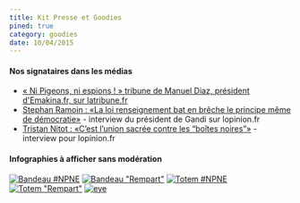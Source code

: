 ```yaml
---
title: Kit Presse et Goodies
pined: true
category: goodies
date: 10/04/2015
---
```


#### Nos signataires dans les médias

* [« Ni Pigeons, ni espions ! » tribune de Manuel Diaz, président d'Emakina.fr, sur latribune.fr](http://www.latribune.fr/opinions/tribunes/ni-pigeons-ni-espions-468947.html)
* [Stephan Ramoin : «La loi renseignement bat en brêche le principe même de démocratie»](http://www.lopinion.fr/22-avril-2015/stephan-ramoin-loi-renseignement-bat-en-breche-principe-meme-democratie-23571) - interview du président de Gandi sur lopinion.fr
* [Tristan Nitot : «C’est l’union sacrée contre les “boîtes noires”»](http://www.lopinion.fr/20-avril-2015/tristan-nitot-c-est-l-union-sacree-contre-boites-noires-23489) - interview pour lopinion.fr


#### Infographies à afficher sans modération

[![Bandeau #NPNE](/images/news/npne_header_2.jpg)](/images/news/npne_header_2.jpg)
[![Bandeau "Rempart"](/images/news/npne_header.jpg)](/images/news/npne_header.jpg)
[![Totem #NPNE](/images/news/NPNE_1.jpg)](/images/news/NPNE_1.jpg)
[![Totem "Rempart"](/images/news/NPNE_5_rempart.jpg)](/images/news/NPNE_5_rempart.jpg)
[![eye](/images/news/eye.jpg)](/images/news/eye.jpg)
